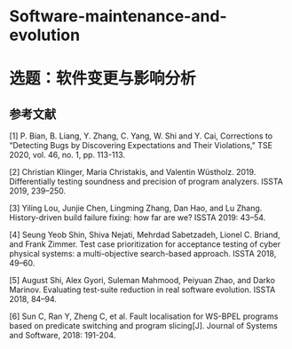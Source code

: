 # Software-maintenance-and-evolution


# 选题：软件变更与影响分析

## **参考文献**

[1] P. Bian, B. Liang, Y. Zhang, C. Yang, W. Shi and Y. Cai, Corrections to “Detecting Bugs by Discovering Expectations and Their Violations," TSE 2020, vol. 46, no. 1, pp. 113-113.

[2] Christian Klinger, Maria Christakis, and Valentin Wüstholz. 2019. Differentially testing soundness and precision of program analyzers. ISSTA 2019, 239–250.

[3] Yiling Lou, Junjie Chen, Lingming Zhang, Dan Hao, and Lu Zhang. History-driven build failure fixing: how far are we? ISSTA 2019: 43–54.

[4] Seung Yeob Shin, Shiva Nejati, Mehrdad Sabetzadeh, Lionel C. Briand, and Frank Zimmer. Test case prioritization for acceptance testing of cyber physical systems: a multi-objective search-based approach. ISSTA 2018, 49–60.

[5] August Shi, Alex Gyori, Suleman Mahmood, Peiyuan Zhao, and Darko Marinov. Evaluating test-suite reduction in real software evolution. ISSTA 2018, 84–94.

[6] Sun C, Ran Y, Zheng C, et al. Fault localisation for WS-BPEL programs based on predicate switching and program slicing[J]. Journal of Systems and Software, 2018: 191-204.
